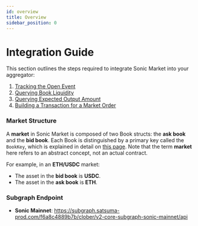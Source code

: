 ```yaml
---
id: overview
title: Overview
sidebar_position: 0
---
```


# Integration Guide

This section outlines the steps required to integrate Sonic Market into your aggregator:
1. [Tracking the Open Event](./1-tracking-the-open-event)
2. [Querying Book Liquidity](./2-querying-book-liquidity)
3. [Querying Expected Output Amount](./3-querying-expected-output-amount)
4. [Building a Transaction for a Market Order](./4-building-a-transaction-for-a-market-order)

### **Market Structure**

A **market** in Sonic Market is composed of two Book structs: the **ask book** and the **bid book**. Each Book is distinguished by a primary key called the `BookKey`, which is explained in detail on [this page](https://docs.sonic.market/concepts/technology/book-key). Note that the term **market** here refers to an abstract concept, not an actual contract.

For example, in an **ETH/USDC** market:

- The asset in the **bid book** is **USDC**.
- The asset in the **ask book** is **ETH**.

### **Subgraph Endpoint**

- **Sonic Mainnet**: https://subgraph.satsuma-prod.com/f6a8c4889b7b/clober/v2-core-subgraph-sonic-mainnet/api